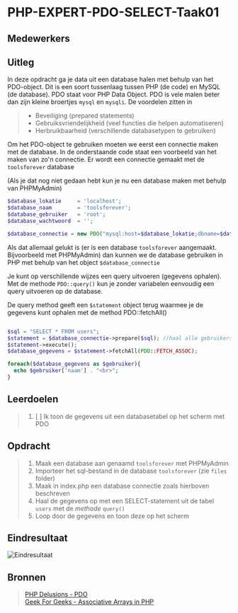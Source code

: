 # PHP-EXPERT-PDO-SELECT-Taak01

## Medewerkers

## Uitleg

In deze opdracht ga je data uit een database halen met behulp van het PDO-object. Dit is een soort tussenlaag tussen PHP (de code) en MySQL (de database). PDO staat voor PHP Data Object. PDO is vele malen beter dan zijn kleine broertjes `mysql` en `mysqli`.
De voordelen zitten in

> * Beveiliging (prepared statements)
> * Gebruiksvriendelijkheid (veel functies die helpen automatiseren)
> * Herbruikbaarheid (verschillende databasetypen te gebruiken)

Om het PDO-object te gebruiken moeten we eerst een connectie maken met de database.
In de onderstaande code staat een voorbeeld van het maken van zo'n connectie. Er wordt een connectie gemaakt met de `toolsforever` database

(Als je dat nog niet gedaan hebt kun je nu een database maken met behulp van PHPMyAdmin)

```php
$database_lokatie     = 'localhost';
$database_naam        = 'toolsforever';
$database_gebruiker   = 'root';
$database_wachtwoord  = '';

$database_connectie = new PDO("mysql:host=$database_lokatie;dbname=$database_naam", $database_gebruiker, $database_wachtwoord);
```

Als dat allemaal gelukt is (er is een database `toolsforever` aangemaakt. Bijvoorbeeld met PHPMyAdmin) dan kunnen we de database gebruiken in PHP
met behulp van het object `$database_connectie`

Je kunt op verschillende wijzes een query uitvoeren (gegevens ophalen). Met de methode `PDO::query()` kun je zonder variabelen eenvoudig een query uitvoeren op de database.

De query method geeft een `$statement` object terug waarmee je de gegevens kunt ophalen met de method PDO::fetchAll()

```php

$sql = "SELECT * FROM users";
$statement = $database_connectie->prepare($sql); //haal alle gebruikers op uit de database toolsforever
$statement->execute();
$database_gegevens = $statement->fetchAll(PDO::FETCH_ASSOC);

foreach($database_gegevens as $gebruiker){  
  echo $gebruiker['naam'] . "<br>";
}
```

## Leerdoelen

> 1. [ ] Ik toon de gegevens uit een databasetabel op het scherm met PDO

## Opdracht

> 1. Maak een database aan genaamd `toolsforever` met PHPMyAdmin
> 2. Importeer het sql-bestand in de database `toolsforever` (zie `files` folder)
> 3. Maak in index.php een database connectie zoals hierboven beschreven
> 4. Haal de gegevens op met een SELECT-statement uit de tabel `users` met de _methode_ `query()`
> 5. Loop door de gegevens en toon deze op het scherm

## Eindresultaat

![Eindresultaat](https://github.com/ROC-van-Amsterdam-College-Amstelland/PHP-EXPERT/blob/master/niveau3/taak01/images/resultaat.png)

## Bronnen

> [PHP Delusions - PDO](https://phpdelusions.net/pdo)  
> [Geek For Geeks - Associative Arrays in PHP](https://www.geeksforgeeks.org/associative-arrays-in-php/)  

